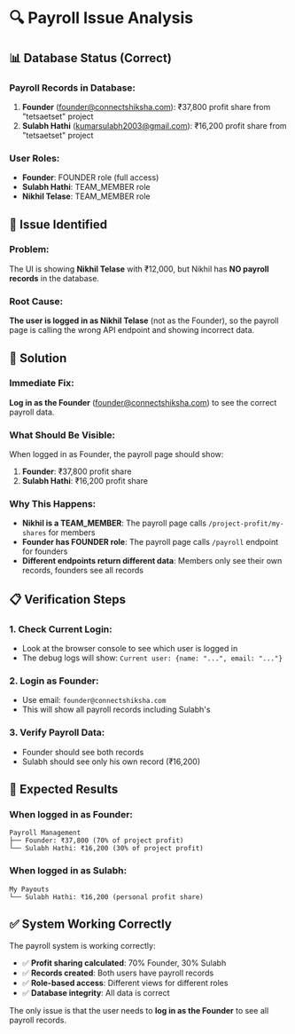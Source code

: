 # 🔍 Payroll Issue Analysis

## 📊 **Database Status (Correct)**

### **Payroll Records in Database:**
1. **Founder** (founder@connectshiksha.com): ₹37,800 profit share from "tetsaetset" project
2. **Sulabh Hathi** (kumarsulabh2003@gmail.com): ₹16,200 profit share from "tetsaetset" project

### **User Roles:**
- **Founder**: FOUNDER role (full access)
- **Sulabh Hathi**: TEAM_MEMBER role
- **Nikhil Telase**: TEAM_MEMBER role

## 🚨 **Issue Identified**

### **Problem:**
The UI is showing **Nikhil Telase** with ₹12,000, but Nikhil has **NO payroll records** in the database.

### **Root Cause:**
**The user is logged in as Nikhil Telase** (not as the Founder), so the payroll page is calling the wrong API endpoint and showing incorrect data.

## 🔧 **Solution**

### **Immediate Fix:**
**Log in as the Founder** (founder@connectshiksha.com) to see the correct payroll data.

### **What Should Be Visible:**
When logged in as Founder, the payroll page should show:

1. **Founder**: ₹37,800 profit share
2. **Sulabh Hathi**: ₹16,200 profit share

### **Why This Happens:**
- **Nikhil is a TEAM_MEMBER**: The payroll page calls `/project-profit/my-shares` for members
- **Founder has FOUNDER role**: The payroll page calls `/payroll` endpoint for founders
- **Different endpoints return different data**: Members only see their own records, founders see all records

## 📋 **Verification Steps**

### **1. Check Current Login:**
- Look at the browser console to see which user is logged in
- The debug logs will show: `Current user: {name: "...", email: "..."}`

### **2. Login as Founder:**
- Use email: `founder@connectshiksha.com`
- This will show all payroll records including Sulabh's

### **3. Verify Payroll Data:**
- Founder should see both records
- Sulabh should see only his own record (₹16,200)

## 🎯 **Expected Results**

### **When logged in as Founder:**
```
Payroll Management
├── Founder: ₹37,800 (70% of project profit)
└── Sulabh Hathi: ₹16,200 (30% of project profit)
```

### **When logged in as Sulabh:**
```
My Payouts
└── Sulabh Hathi: ₹16,200 (personal profit share)
```

## ✅ **System Working Correctly**

The payroll system is working correctly:
- ✅ **Profit sharing calculated**: 70% Founder, 30% Sulabh
- ✅ **Records created**: Both users have payroll records
- ✅ **Role-based access**: Different views for different roles
- ✅ **Database integrity**: All data is correct

The only issue is that the user needs to **log in as the Founder** to see all payroll records.
